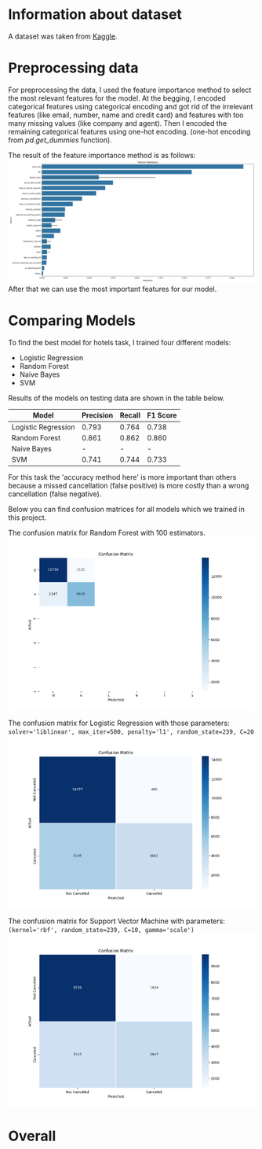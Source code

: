 # Information about dataset
A dataset was taken from [Kaggle](https://www.kaggle.com/datasets/mojtaba142/hotel-booking?resource=download).

# Preprocessing data
For preprocessing the data, I used the feature importance method to select the most relevant features for the model.
At the begging, I encoded categorical features using categorical encoding and got rid of the irrelevant features 
(like email, number, name and credit card) and features with too many missing values (like company and agent). 
Then I encoded the remaining categorical features using one-hot encoding.
(one-hot encoding from _pd.get_dummies_ function).




The result of the feature importance method is as follows:
![importance](figures/feature_importance.png)
After that we can use the most important features for our model. 


# Comparing Models

To find the best model for hotels task, I trained four different models: 
- Logistic Regression 
- Random Forest
- Naive Bayes
- SVM

Results of the models on testing data are shown in the table below.

| Model               | Precision | Recall | F1 Score |
|---------------------|-----------|--------|----------|
| Logistic Regression | 0.793     | 0.764  | 0.738    |
| Random Forest       | 0.861     | 0.862  | 0.860    |
| Naive Bayes         | -         | -      | -        |
| SVM                 | 0.741     | 0.744  | 0.733    |

For this task the 'accuracy method here' is more important than others because 
a missed cancellation (false positive) is more costly than a wrong cancellation (false negative).

Below you can find confusion matrices for all models which we trained in this project.

The confusion matrix for Random Forest with 100 estimators.
![](figures/random_forest_cm.png)

The confusion matrix for Logistic Regression with those parameters: 
`solver='liblinear', max_iter=500, penalty='l1', random_state=239, C=20`
![](figures/logistic_model_cm.png)

The confusion matrix for Support Vector Machine with parameters: 
`(kernel='rbf', random_state=239, C=10, gamma='scale')`
![](figures/svm_model_cm.png)

# Overall
